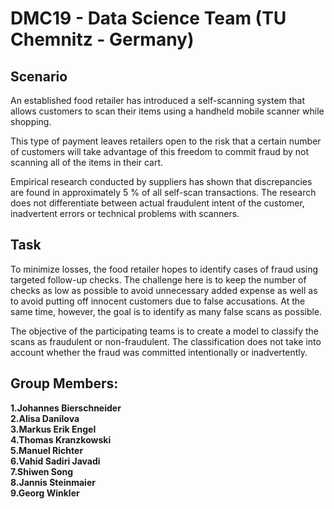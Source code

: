 # DMC19 - Data Science Team (TU Chemnitz - Germany)

## Scenario

An established food retailer has introduced a self-scanning system that allows customers to scan their items using a handheld mobile scanner while shopping.

This type of payment leaves retailers open to the risk that a certain number of customers will take advantage of this freedom to commit fraud by not scanning all of the items in their cart.

Empirical research conducted by suppliers has shown that discrepancies are found in approximately 5 % of all self-scan transactions. The research does not differentiate between actual fraudulent intent of the customer, inadvertent errors or technical problems with scanners.

## Task

To minimize losses, the food retailer hopes to identify cases of fraud using targeted follow-up checks. The challenge here is to keep the number of checks as low as possible to avoid unnecessary added expense as well as to avoid putting off innocent customers due to false accusations. At the same time, however, the goal is to identify as many false scans as possible.

The objective of the participating teams is to create a model to classify the scans as fraudulent or non-fraudulent. The classification does not take into account whether the fraud was committed intentionally or inadvertently.


## Group Members:

**1.Johannes Bierschneider**<br />
**2.Alisa Danilova**<br />
**3.Markus Erik Engel**<br />
**4.Thomas Kranzkowski**<br />
**5.Manuel Richter**<br />
**6.Vahid Sadiri Javadi**<br />
**7.Shiwen Song**<br />
**8.Jannis Steinmaier**<br />
**9.Georg Winkler**<br />

